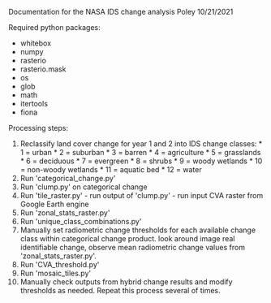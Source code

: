Documentation for the NASA IDS change analysis
Poley 10/21/2021


Required python packages:
- whitebox
- numpy
- rasterio
- rasterio.mask
- os
- glob
- math
- itertools
- fiona

Processing steps:
1. Reclassify land cover change for year 1 and 2 into IDS change classes:
        * 1 = urban
        * 2 = suburban
        * 3 = barren
        * 4 = agriculture
        * 5 = grasslands
        * 6 = deciduous
        * 7 = evergreen
        * 8 = shrubs
        * 9 = woody wetlands
        * 10 = non-woody wetlands
        * 11 = aquatic bed
        * 12 = water
2. Run 'categorical_change.py'
3. Run 'clump.py' on categorical change
4. Run 'tile_raster.py'
        - run output of 'clump.py'
        - run input CVA raster from Google Earth engine
5. Run 'zonal_stats_raster.py'
6. Run 'unique_class_combinations.py'
7. Manually set radiometric change thresholds for each available change
    class within categorical change product. look around image real identifiable
    change, observe mean radiometric change values from 'zonal_stats_raster.py'.
8. Run 'CVA_threshold.py'
9. Run 'mosaic_tiles.py'
10. Manually check outputs from hybrid change results and modify thresholds
    as needed. Repeat this process several of times.

